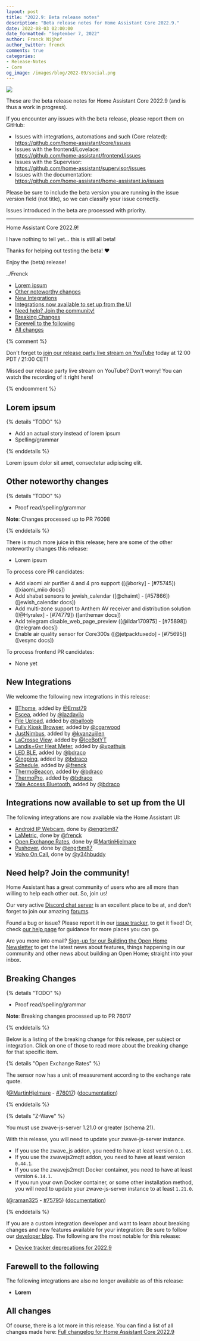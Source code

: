 ```yaml
---
layout: post
title: "2022.9: Beta release notes"
description: "Beta release notes for Home Assistant Core 2022.9."
date: 2022-08-03 02:00:00
date_formatted: "September 7, 2022"
author: Franck Nijhof
author_twitter: frenck
comments: true
categories:
- Release-Notes
- Core
og_image: /images/blog/2022-09/social.png
---
```


<a href='/integrations/#version/2022.9'><img src='/images/blog/2022-09/social.png' style='border: 0;box-shadow: none;'></a>

<!-- BELOW NEEDS TO BE REMOVED BEFORE THE RELEASE -->
These are the beta release notes for Home Assistant Core 2022.9 (and is thus a
work in progress).

If you encounter any issues with the beta release, please report them on GitHub:

- Issues with integrations, automations and such (Core related):<br>
  <https://github.com/home-assistant/core/issues>
- Issues with the frontend/Lovelace:<br>
  <https://github.com/home-assistant/frontend/issues>
- Issues with the Supervisor:<br>
  <https://github.com/home-assistant/supervisor/issues>
- Issues with the documentation:<br>
  <https://github.com/home-assistant/home-assistant.io/issues>

Please be sure to include the beta version you are running in the issue
version field (not title), so we can classify your issue correctly.

Issues introduced in the beta are processed with priority.

---
<!-- ABOVE NEEDS TO BE REMOVED BEFORE THE RELEASE -->

Home Assistant Core 2022.9!

I have nothing to tell yet... this is still all beta!

Thanks for helping out testing the beta! ❤️

Enjoy the (beta) release!

../Frenck

<!--more-->

- [Lorem ipsum](#lorem-ipsum)
- [Other noteworthy changes](#other-noteworthy-changes)
- [New Integrations](#new-integrations)
- [Integrations now available to set up from the UI](#integrations-now-available-to-set-up-from-the-ui)
- [Need help? Join the community!](#need-help-join-the-community)
- [Breaking Changes](#breaking-changes)
- [Farewell to the following](#farewell-to-the-following)
- [All changes](#all-changes)

{% comment %}

Don't forget to [join our release party live stream on YouTube](https://www.youtube.com/watch?v=lorem) today at 12:00 PDT / 21:00 CET!

<lite-youtube videoid="lorem" videotitle="Home Assistant 2022.9 Release Party"></lite-youtube>

<!-- Replace the wrapper above with the following after the livestream...-->

Missed our release party live stream on YouTube? Don't worry! You can watch
the recording of it right here!

<lite-youtube videoid="lorem" videotitle="Home Assistant 2022.9 Release Party"></lite-youtube>

{% endcomment %}

## Lorem ipsum

{% details "TODO" %}

- Add an actual story instead of lorem ipsum
- Spelling/grammar

{% enddetails %}

Lorem ipsum dolor sit amet, consectetur adipiscing elit.

## Other noteworthy changes

{% details "TODO" %}

- Proof read/spelling/grammar

**Note**: Changes processed up to PR 76098

{% enddetails %}

There is much more juice in this release; here are some of the other
noteworthy changes this release:

- Lorem ipsum

To process core PR candidates:

- Add xiaomi air purifier 4 and 4 pro support ([@borky] - [#75745]) ([xiaomi_miio docs])
- Add shabat sensors to jewish_calendar ([@chaimt] - [#57866]) ([jewish_calendar docs])
- Add multi-zone support to Anthem AV receiver and distribution solution ([@Hyralex] - [#74779]) ([anthemav docs])
- Add telegram disable_web_page_preview ([@ildar170975] - [#75898]) ([telegram docs])
- Enable air quality sensor for Core300s ([@jetpacktuxedo] - [#75695]) ([vesync docs])

To process frontend PR candidates:

- None yet

## New Integrations

We welcome the following new integrations in this release:

- [BThome], added by [@Ernst79]
- [Escea], added by [@lazdavila]
- [File Upload], added by [@balloob]
- [Fully Kiosk Browser], added by [@cgarwood]
- [JustNimbus], added by [@kvanzuijlen]
- [LaCrosse View], added by [@IceBotYT]
- [Landis+Gyr Heat Meter], added by [@vpathuis]
- [LED BLE], added by  [@bdraco]
- [Qingping], added by [@bdraco]
- [Schedule], added by [@frenck]
- [ThermoBeacon], added by [@bdraco]
- [ThermoPro], added by [@bdraco]
- [Yale Access Bluetooth], added by [@bdraco]

[@balloob]: https://github.com/balloob
[@bdraco]: https://github.com/bdraco
[@cgarwood]: https://github.com/cgarwood
[@Ernst79]: https://github.com/Ernst79
[@frenck]: https://github.com/frenck
[@IceBotYT]: https://github.com/IceBotYT
[@kvanzuijlen]: https://github.com/kvanzuijlen
[@lazdavila]: https://github.com/lazdavila
[@vpathuis]: https://github.com/vpathuis
[BThome]:  /integrations/bthome
[Escea]: /integrations/escea
[File Upload]: /integrations/file_upload
[Fully Kiosk Browser]: /integrations/fully_kiosk
[JustNimbus]: /integrations/just_nimbus
[LaCrosse View]: /integrations/lacrosse_view
[Landis+Gyr Heat Meter]: /integrations/landisgyr_heat_meter
[LED BLE]: /integrations/led_ble
[Qingping]: /integrations/qingping
[Schedule]: /integrations/schedule
[ThermoBeacon]: /integrations/thermobeacon
[ThermoPro]: /integrations/thermopro
[Yale Access Bluetooth]: /integrations/yalexs_ble

## Integrations now available to set up from the UI

The following integrations are now available via the Home Assistant UI:

- [Android IP Webcam], done by [@engrbm87]
- [LaMetric], done by [@frenck]
- [Open Exchange Rates], done by [@MartinHjelmare]
- [Pushover], done by [@engrbm87]
- [Volvo On Call], done by [@y34hbuddy]

[@engrbm87]: https://github.com/engrbm87
[@frenck]: https://github.com/frenck
[@MartinHjelmare]: https://github.com/MartinHjelmare
[@y34hbuddy]: https://github.com/y34hbuddy
[Android IP Webcam]: /integrations/android_ip_webcam
[LaMetric]: /integrations/lametric
[Open Exchange Rates]: /integrations/openexchangerates
[Pushover]: /integrations/pushover
[Volvo On Call]: /integrations/volvooncall

## Need help? Join the community!

Home Assistant has a great community of users who are all more than willing
to help each other out. So, join us!

Our very active [Discord chat server](/join-chat) is an excellent place to be
at, and don't forget to join our amazing [forums](https://community.home-assistant.io/).

Found a bug or issue? Please report it in our [issue tracker](https://github.com/home-assistant/core/issues),
to get it fixed! Or, check [our help page](/help) for guidance for more
places you can go.

Are you more into email? [Sign-up for our Building the Open Home Newsletter](/newsletter)
to get the latest news about features, things happening in our community and
other news about building an Open Home; straight into your inbox.

## Breaking Changes

{% details "TODO" %}

- Proof read/spelling/grammar

**Note**: Breaking changes processed up to PR 76017

{% enddetails %}

Below is a listing of the breaking change for this release, per subject or
integration. Click on one of those to read more about the breaking change
for that specific item.

{% details "Open Exchange Rates" %}

The sensor now has a unit of measurement according to the exchange rate quote.

([@MartinHjelmare] - [#76017]) ([documentation](/integrations/openexchangerates))

[@MartinHjelmare]: https://github.com/MartinHjelmare
[#76017]: https://github.com/home-assistant/core/pull/76017

{% enddetails %}

{% details "Z-Wave" %}

You must use zwave-js-server 1.21.0 or greater (schema 21).

With this release, you will need to update your zwave-js-server instance.

- If you use the zwave_js addon, you need to have at least version `0.1.65`.
- If you use the zwavejs2mqtt addon, you need to have at least version `0.44.1`.
- If you use the zwavejs2mqtt Docker container, you need to have at least version `6.14.1`.
- If you run your own Docker container, or some other installation method, you will need to update your zwave-js-server instance to at least `1.21.0`.

([@raman325] - [#75795]) ([documentation](/integrations/zwave_js))

[@raman325]: https://github.com/raman325
[#75795]: https://github.com/home-assistant/core/pull/75795

{% enddetails %}

If you are a custom integration developer and want to learn about breaking
changes and new features available for your integration: Be sure to follow our
[developer blog][devblog]. The following are the most notable for this release:

[devblog]: https://developers.home-assistant.io/blog/

- [Device tracker deprecations for 2022.9](https://developers.home-assistant.io/blog/2022/07/29/device-tracker_source-type-deprecation/)

## Farewell to the following

The following integrations are also no longer available as of this release:

- **Lorem**

## All changes

Of course, there is a lot more in this release. You can find a list of
all changes made here: [Full changelog for Home Assistant Core 2022.9](/changelogs/core-2022.9)
